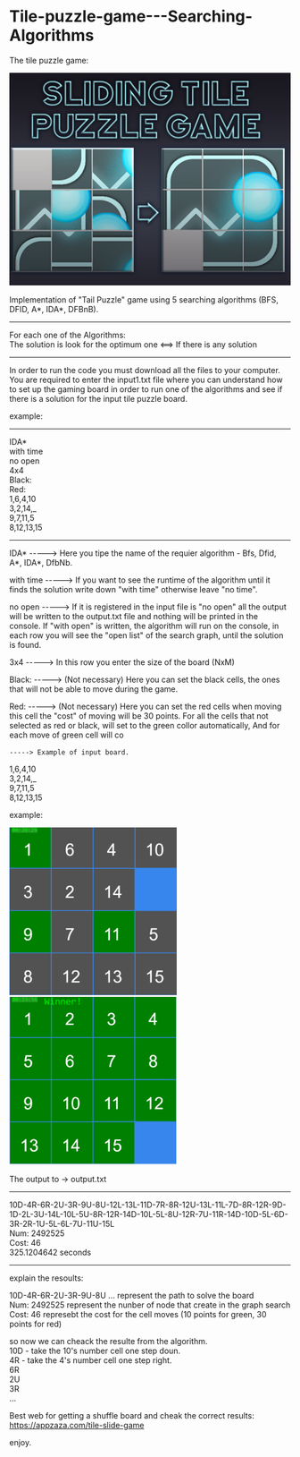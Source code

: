 # Tile-puzzle-game---Searching-Algorithms

The tile puzzle game:<br/>

<img src="pictures/solve-puzzel.jpg">



Implementation of "Tail Puzzle" game using 5 searching algorithms (BFS, DFID, A*, IDA*, DFBnB).<br />

-----------------------
For each one of the Algorithms:<br />
The solution is look for the optimum one <==> If there is any solution <br />

-----------------------

In order to run the code you must download all the files to your computer.<br />
You are required to enter the input1.txt file where you can understand how to set up the gaming board in order to run one of the algorithms and see if there is a solution for the input tile puzzle board.

example:

-----------------------
IDA*              
with time             
no open           
4x4                 
Black:       
Red:           
1,6,4,10 <br />
3,2,14,_ <br />
9,7,11,5 <br />
8,12,13,15 <br />

-----------------------

IDA*           -----> Here you tipe the name of the requier algorithm - Bfs, Dfid, A*, IDA*, DfbNb.

with time      -----> If you want to see the runtime of the algorithm until it finds the solution write down "with time" otherwise leave "no time".

no open        -----> If it is registered in the input file is "no open" all the output will be written to the output.txt file and nothing will be printed in the console.
                      If "with open" is written, the algorithm will run on the console, in each row you will see the "open list" of the search graph, until the solution is                           found. 
                      
3x4            -----> In this row you enter the size of the board (NxM)

Black:         -----> (Not necessary) Here you can set the black cells, the ones that will not be able to move during the game.

Red:           -----> (Not necessary) Here you can set the red cells when moving this cell the "cost" of moving will be 30 points.
                      For all the cells that not selected as red or black, will set to the green collor automatically, And for each move of green cell will co
                      
    
    -----> Example of input board.
          
1,6,4,10 <br />
3,2,14,_ <br />
9,7,11,5 <br />
8,12,13,15 <br />


example: 

<img src="pictures/4X4.png" width="300" height="300">
<img src="pictures/finish.PNG" width="300" height="300">


The output to -> output.txt

-----------------------
10D-4R-6R-2U-3R-9U-8U-12L-13L-11D-7R-8R-12U-13L-11L-7D-8R-12R-9D-1D-2L-3U-14L-10L-5U-8R-12R-14D-10L-5L-8U-12R-7U-11R-14D-10D-5L-6D-3R-2R-1U-5L-6L-7U-11U-15L <br />
Num: 2492525 <br /> 
Cost: 46 <br />
325.1204642 seconds <br />

-----------------------

explain the resoults:

10D-4R-6R-2U-3R-9U-8U ... represent the path to solve the board <br />
Num: 2492525              represent the nunber of node that create in the graph search <br /> 
Cost: 46                  represebt the cost for the cell moves (10 points for green, 30 points for red) <br />


so now we can cheack the resulte from the algorithm.<br />
10D - take the 10's number cell one step doun.<br />
4R - take the 4's number cell one step right.<br />
6R<br />
2U<br />
3R<br />
...<br />



Best web for getting a shuffle board and cheak the correct results:<br />
https://appzaza.com/tile-slide-game<br />










enjoy.
